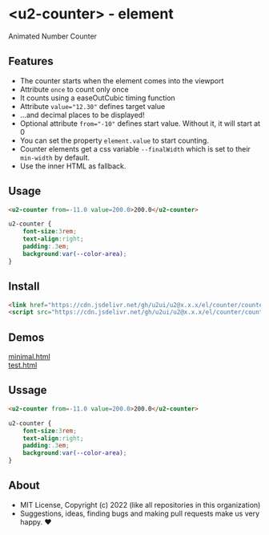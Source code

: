# &lt;u2-counter&gt; - element
Animated Number Counter

## Features

- The counter starts when the element comes into the viewport
- Attribute `once` to count only once
- It counts using a easeOutCubic timing function
- Attribute `value="12.30"` defines target value 
- ...and decimal places to be displayed!
- Optional attribute `from="-10"` defines start value. Without it, it will start at 0
- You can set the property `element.value` to start counting.
- Counter elements get a css variable `--finalWidth` which is set to their `min-width` by default.
- Use the inner HTML as fallback.

## Usage

```html
<u2-counter from=-11.0 value=200.0>200.0</u2-counter>
```

```css
u2-counter {
    font-size:3rem;
    text-align:right;
    padding:.3em;
    background:var(--color-area);
}
```

## Install

```html
<link href="https://cdn.jsdelivr.net/gh/u2ui/u2@x.x.x/el/counter/counter.min.css" rel=stylesheet>
<script src="https://cdn.jsdelivr.net/gh/u2ui/u2@x.x.x/el/counter/counter.min.js" type=module></script>
```

## Demos

[minimal.html](http://gcdn.li/u2ui/u2@main/el/counter/tests/minimal.html)  
[test.html](http://gcdn.li/u2ui/u2@main/el/counter/tests/test.html)  

## Ussage

```html
<u2-counter from=-11.0 value=200.0>200.0</u2-counter>
```

```css
u2-counter {
    font-size:3rem;
    text-align:right;
    padding:.3em;
    background:var(--color-area);
}
```

## About

- MIT License, Copyright (c) 2022 <u2> (like all repositories in this organization) <br>
- Suggestions, ideas, finding bugs and making pull requests make us very happy. ♥

